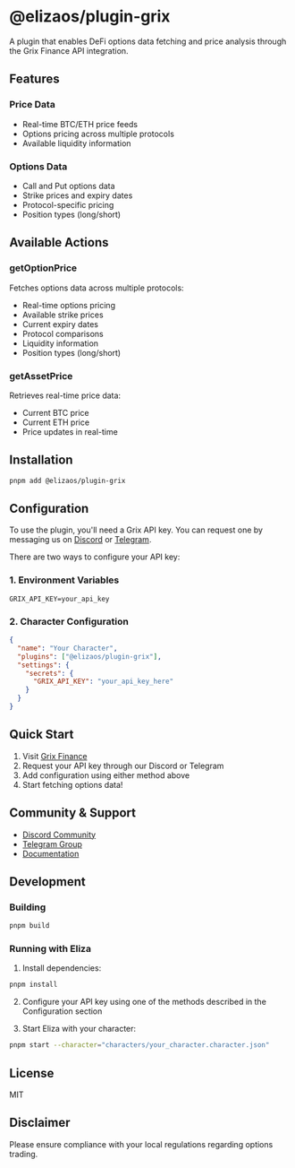 # @elizaos/plugin-grix

A plugin that enables DeFi options data fetching and price analysis through the Grix Finance API integration.

## Features

### Price Data

- Real-time BTC/ETH price feeds
- Options pricing across multiple protocols
- Available liquidity information

### Options Data

- Call and Put options data
- Strike prices and expiry dates
- Protocol-specific pricing
- Position types (long/short)

## Available Actions

### getOptionPrice

Fetches options data across multiple protocols:

- Real-time options pricing
- Available strike prices
- Current expiry dates
- Protocol comparisons
- Liquidity information
- Position types (long/short)

### getAssetPrice

Retrieves real-time price data:

- Current BTC price
- Current ETH price
- Price updates in real-time

## Installation

```bash
pnpm add @elizaos/plugin-grix
```

## Configuration

To use the plugin, you'll need a Grix API key. You can request one by messaging us on [Discord](https://discord.com/invite/ZgPpr9psqp) or [Telegram](https://t.me/GrixFinance).

There are two ways to configure your API key:

### 1. Environment Variables

```env
GRIX_API_KEY=your_api_key
```

### 2. Character Configuration

```json
{
  "name": "Your Character",
  "plugins": ["@elizaos/plugin-grix"],
  "settings": {
    "secrets": {
      "GRIX_API_KEY": "your_api_key_here"
    }
  }
}
```

## Quick Start

1. Visit [Grix Finance](https://app.grix.finance)
2. Request your API key through our Discord or Telegram
3. Add configuration using either method above
4. Start fetching options data!

## Community & Support

- [Discord Community](https://discord.com/invite/ZgPpr9psqp)
- [Telegram Group](https://t.me/GrixFinance)
- [Documentation](https://app.grix.finance/docs)

## Development

### Building

```bash
pnpm build
```

### Running with Eliza

1. Install dependencies:

```bash
pnpm install
```

2. Configure your API key using one of the methods described in the Configuration section

3. Start Eliza with your character:

```bash
pnpm start --character="characters/your_character.character.json"
```

## License

MIT

## Disclaimer

Please ensure compliance with your local regulations regarding options trading.
